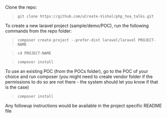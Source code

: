 Clone the repo:
> ```git clone https://github.com/uCreate-Vishal/php_tea_talks.git ```

To create a new laravel project (sample/demo/POC), run the following commands from the repo folder:

> ```composer create-project --prefer-dist laravel/laravel PROJECT-NAME```

> ```cd PROJECT-NAME```

> ```composer install```

To use an existing POC (from the POCs folder), go to the POC of your choice and run composer (you might need to create vendor folder if the permissions to do so are not there - the system should let you know if that is the case)

> ```composer install```

Any followup instructions would be available in the project specific README file

